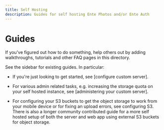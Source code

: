 ```yaml
---
title: Self Hosting
description: Guides for self hosting Ente Photos and/or Ente Auth
---
```


# Guides

If you've figured out how to do something, help others out by adding
walkthroughs, tutorials and other FAQ pages in this directory.

See the sidebar for existing guides. In particular:

- If you're just looking to get started, see
  [configure custom server].

- For various admin related tasks, e.g. increasing the storage quota on your
  self hosted instance, see [administering your custom server].

- For configuring your S3 buckets to get the object storage to work from your
  mobile device or for fixing an upload errors, see
  configuring S3. There is also a longer
  community contributed guide for a more self hosted setup of
  both the server and web app using external S3 buckets for object storage.
